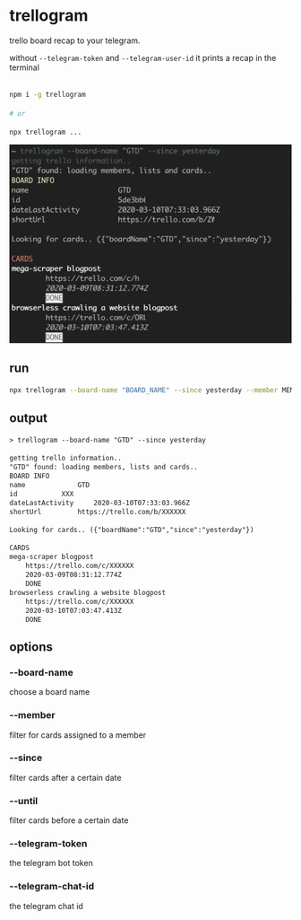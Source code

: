 # trellogram

trello board recap to your telegram.

without `--telegram-token` and `--telegram-user-id` it prints a recap in the terminal
```bash

npm i -g trellogram

# or

npx trellogram ...
```

![trellogram](.github/trellogram.png)

## run

```bash
npx trellogram --board-name "BOARD_NAME" --since yesterday --member MEMBER_NAME --key TRELLO_API_KEY --token TRELLO_API_TOKEN
```

## output

```
> trellogram --board-name "GTD" --since yesterday

getting trello information..
"GTD" found: loading members, lists and cards..
BOARD INFO
name			 GTD
id			 XXX
dateLastActivity	 2020-03-10T07:33:03.966Z
shortUrl		 https://trello.com/b/XXXXXX

Looking for cards.. ({"boardName":"GTD","since":"yesterday"})

CARDS
mega-scraper blogpost
	https://trello.com/c/XXXXXX
	2020-03-09T08:31:12.774Z
	DONE
browserless crawling a website blogpost
	https://trello.com/c/XXXXXX
	2020-03-10T07:03:47.413Z
	DONE
```

## options

### --board-name

choose a board name

### --member

filter for cards assigned to a member

### --since

filter cards after a certain date

### --until

filter cards before a certain date

### --telegram-token

the telegram bot token

### --telegram-chat-id

the telegram chat id
